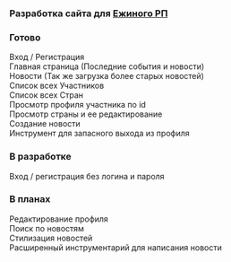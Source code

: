 ### Разработка сайта для [Ежиного РП](https://vk.com/hedgehogs_army)


### Готово
Вход / Регистрация  
Главная страница (Последние события и новости)  
Новости (Так же загрузка более старых новостей)  
Список всех Участников  
Список всех Стран  
Просмотр профиля участника по id  
Просмотр страны и ее редактирование  
Создание новости  
Инструмент для запасного выхода из профиля  


### В разработке
Вход / регистрация без логина и пароля  

### В планах
Редактирование профиля  
Поиск по новостям  
Стилизация новостей  
Расширенный инструментарий для написания новости  